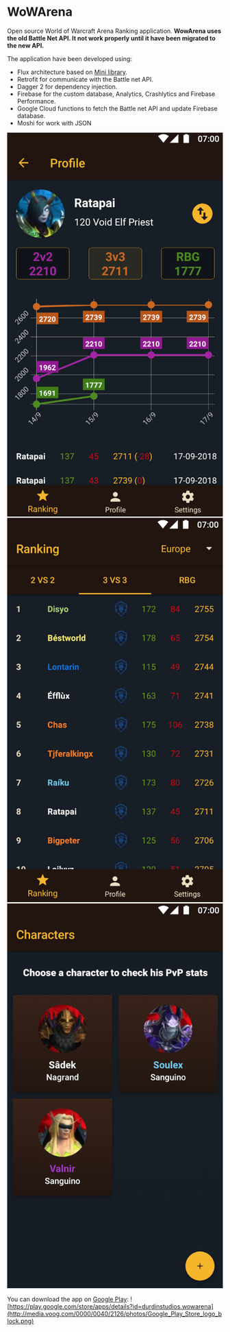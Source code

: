 # WoWArena
Open source World of Warcraft Arena Ranking application.
**WowArena uses the old Battle Net API. It not work properly until it have been migrated to the new API.**

The application have been developed using:
- Flux architecture based on [Mini library](https://github.com/pabloogc/Mini).
- Retrofit for communicate with the Battle net API.
- Dagger 2 for dependency injection.
- Firebase for the custom database, Analytics, Crashlytics and Firebase Performance.
- Google Cloud functions to fetch the Battle net API and update Firebase database.
- Moshi for work with JSON

![Picture 1](screen1.png)   ![Picture 2](screen2.png)   ![Picture 3](screen3.png)

You can download the app on [Google Play](https://play.google.com/store/apps/details?id=durdinstudios.wowarena):
![https://play.google.com/store/apps/details?id=durdinstudios.wowarena](http://media.voog.com/0000/0040/2126/photos/Google_Play_Store_logo_block.png)